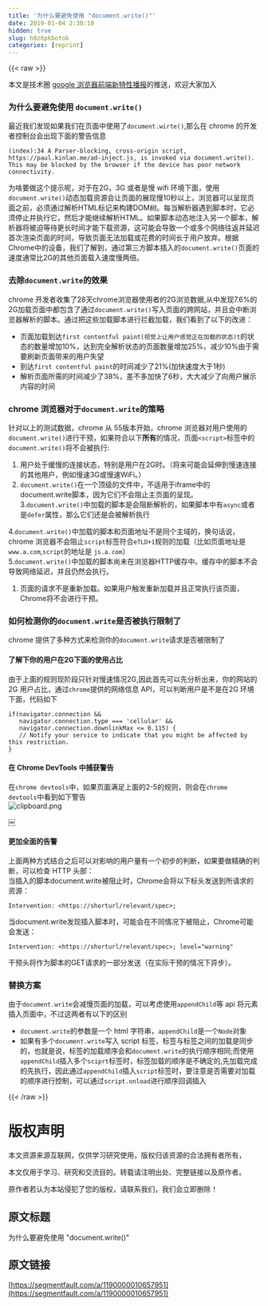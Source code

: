 ```yaml
---
title: '为什么要避免使用 "document.write()"' 
date: 2019-01-04 2:30:10
hidden: true
slug: h8z6pkbotok
categories: [reprint]
---
```


{{< raw >}}

                    
<p>本文是技术圈 <a href="https://segmentfault.com/g/1570000010620468">google 浏览器前端新特性播报</a>的推送，欢迎大家加入</p>
<h3 id="articleHeader0">为什么要避免使用 <code>document.write()</code>
</h3>
<p>最近我们发现如果我们在页面中使用了<code>document.wirte()</code>,那么在 chrome 的开发者控制台会出现下面的警告信息</p>
<div class="widget-codetool" style="display:none;">
      <div class="widget-codetool--inner">
      <span class="selectCode code-tool" data-toggle="tooltip" data-placement="top" title="" data-original-title="全选"></span>
      <span type="button" class="copyCode code-tool" data-toggle="tooltip" data-placement="top" data-clipboard-text="(index):34 A Parser-blocking, cross-origin script, 
https://paul.kinlan.me/ad-inject.js, is invoked via document.write(). 
This may be blocked by the browser if the device has poor network connectivity." title="" data-original-title="复制"></span>
      <span type="button" class="saveToNote code-tool" data-toggle="tooltip" data-placement="top" title="" data-original-title="放进笔记"></span>
      </div>
      </div><pre class="hljs vim"><code>(<span class="hljs-built_in">index</span>):<span class="hljs-number">34</span> A Parser-blocking, cross-origin script, 
http<span class="hljs-variable">s:</span>//paul.kinlan.<span class="hljs-keyword">me</span>/ad-inject.js, <span class="hljs-keyword">is</span> invoked via document.<span class="hljs-keyword">write</span>(). 
This may <span class="hljs-keyword">be</span> blocked by the browser <span class="hljs-keyword">if</span> the device <span class="hljs-built_in">has</span> poor network connectivity.</code></pre>
<p>为啥要做这个提示呢，对于在2G，3G 或者是慢 wifi 环境下面，使用<code>document.write()</code>动态加载资源会让页面的展现慢10秒以上，浏览器可以呈现页面之前，必须通过解析HTML标记来构建DOM树。每当解析器遇到脚本时，它必须停止并执行它，然后才能继续解析HTML。如果脚本动态地注入另一个脚本，解析器将被迫等待更长时间才能下载资源，这可能会导致一个或多个网络往返并延迟首次渲染页面的时间，导致页面无法加载或花费的时间长于用户放弃。根据Chrome中的设备，我们了解到，通过第三方脚本插入的<code>document.write()</code>页面的速度通常比2G的其他页面载入速度慢两倍。</p>
<h3 id="articleHeader1">去除<code>document.write</code>的效果</h3>
<p>chrome 开发者收集了28天chrome浏览器使用者的2G浏览数据,从中发现7.6%的2G加载页面中都包含了通过<code>document.write()</code>写入页面的跨网站，并且会中断浏览器解析的脚本。通过把这些加载脚本进行拦截加载，我们看到了以下的改进：</p>
<ul>
<li>页面加载到达<code>first contentful paint(视觉上让用户感觉正在加载的状态)t</code>的状态的数量增加10%，达到完全解析状态的页面数量增加25%，减少10%由于需要刷新页面带来的用户失望</li>
<li>到达<code>first contentful paint</code>的时间减少了21%(加快速度大于1秒)</li>
<li>解析页面所需的时间减少了38%，差不多加快了6秒，大大减少了向用户展示内容的时间</li>
</ul>
<h3 id="articleHeader2">chrome 浏览器对于<code>document.write</code>的策略</h3>
<p>针对以上的测试数据，chrome 从 55版本开始，chrome 浏览器对用户使用的<code>document.write()</code>进行干预，如果符合以下<strong>所有</strong>的情况，页面<code>&lt;script&gt;</code>标签中的<code>document.write()</code>将不会被执行:</p>
<ol>
<li>用户处于缓慢的连接状态，特别是用户在2G时。（将来可能会延伸到慢速连接的其他用户，例如慢速3G或慢速WiFi。）</li>
<li>
<code>document.write()</code>在一个顶级的文件中，不适用于iframe中的document.write脚本，因为它们不会阻止主页面的呈现。<br>3.<code>document.write()</code>中加载的脚本是会阻断解析的，如果脚本中有<code>async</code>或者是<code>defer</code>属性，那么它们还是会被解析执行</li>
</ol>
<p>4.<code>document.write()</code>中加载的脚本和页面地址不是同个主域的，换句话说，chrome 浏览器不会阻止<code>script</code>标签符合<code>eTLD+1</code>规则的加载（比如页面地址是<code>www.a.com</code>,<code>script</code>的地址是 <code>js.a.com</code>）<br>5.<code>document.write()</code>中加载的脚本尚未在浏览器HTTP缓存中。缓存中的脚本不会导致网络延迟，并且仍然会执行。</p>
<ol><li>页面的请求不是重新加载。如果用户触发重新加载并且正常执行该页面，Chrome将不会进行干预。</li></ol>
<h3 id="articleHeader3">如何检测你的<code>document.write</code>是否被执行限制了</h3>
<p>chrome 提供了多种方式来检测你的<code>document.write</code>请求是否被限制了</p>
<h4>了解下你的用户在2G下面的使用占比</h4>
<p>由于上面的规则现阶段只针对慢速情况2G,因此首先可以先分析出来，你的网站的2G 用户占比，通过<code>chrome</code>提供的网络信息 API，可以判断用户是不是在2G 环境下面，代码如下</p>
<div class="widget-codetool" style="display:none;">
      <div class="widget-codetool--inner">
      <span class="selectCode code-tool" data-toggle="tooltip" data-placement="top" title="" data-original-title="全选"></span>
      <span type="button" class="copyCode code-tool" data-toggle="tooltip" data-placement="top" data-clipboard-text="if(navigator.connection &amp;&amp;
   navigator.connection.type === 'cellular' &amp;&amp;
   navigator.connection.downlinkMax <= 0.115) {
   // Notify your service to indicate that you might be affected by this restriction.
}" title="" data-original-title="复制"></span>
      <span type="button" class="saveToNote code-tool" data-toggle="tooltip" data-placement="top" title="" data-original-title="放进笔记"></span>
      </div>
      </div><pre class="hljs go"><code><span class="hljs-keyword">if</span>(navigator.connection &amp;&amp;
   navigator.connection.<span class="hljs-keyword">type</span> === <span class="hljs-string">'cellular'</span> &amp;&amp;
   navigator.connection.downlinkMax &lt;= <span class="hljs-number">0.115</span>) {
   <span class="hljs-comment">// Notify your service to indicate that you might be affected by this restriction.</span>
}</code></pre>
<h4>在 Chrome DevTools 中捕获警告</h4>
<p>在<code>chrome devtools</code>中，如果页面满足上面的2-5的规则，则会在<code>chrome devtools</code>中看到如下警告<br><span class="img-wrap"><img data-src="/img/bVSSL9?w=640&amp;h=196" src="https://static.alili.tech/img/bVSSL9?w=640&amp;h=196" alt="clipboard.png" title="clipboard.png" style="cursor: pointer;"></span></p>
<p>￼</p>
<h4>更加全面的告警</h4>
<p>上面两种方式结合之后可以对影响的用户量有一个初步的判断，如果要做精确的判断，可以检查 HTTP 头部：<br>当插入的脚本document.write被阻止时，Chrome会将以下标头发送到所请求的资源：</p>
<div class="widget-codetool" style="display:none;">
      <div class="widget-codetool--inner">
      <span class="selectCode code-tool" data-toggle="tooltip" data-placement="top" title="" data-original-title="全选"></span>
      <span type="button" class="copyCode code-tool" data-toggle="tooltip" data-placement="top" data-clipboard-text="Intervention: <https://shorturl/relevant/spec>;" title="" data-original-title="复制"></span>
      <span type="button" class="saveToNote code-tool" data-toggle="tooltip" data-placement="top" title="" data-original-title="放进笔记"></span>
      </div>
      </div><pre class="hljs groovy"><code style="word-break: break-word; white-space: initial;"><span class="hljs-string">Intervention:</span> &lt;<span class="hljs-string">https:</span><span class="hljs-comment">//shorturl/relevant/spec&gt;;</span></code></pre>
<p>当document.write发现插入脚本时，可能会在不同情况下被阻止，Chrome可能会发送：</p>
<div class="widget-codetool" style="display:none;">
      <div class="widget-codetool--inner">
      <span class="selectCode code-tool" data-toggle="tooltip" data-placement="top" title="" data-original-title="全选"></span>
      <span type="button" class="copyCode code-tool" data-toggle="tooltip" data-placement="top" data-clipboard-text="Intervention: <https://shorturl/relevant/spec>; level=&quot;warning&quot;" title="" data-original-title="复制"></span>
      <span type="button" class="saveToNote code-tool" data-toggle="tooltip" data-placement="top" title="" data-original-title="放进笔记"></span>
      </div>
      </div><pre class="hljs awk"><code style="word-break: break-word; white-space: initial;">Intervention: &lt;https:<span class="hljs-regexp">//</span>shorturl<span class="hljs-regexp">/relevant/</span>spec&gt;; level=<span class="hljs-string">"warning"</span></code></pre>
<p>干预头将作为脚本的GET请求的一部分发送（在实际干预的情况下异步）。</p>
<h3 id="articleHeader4">替换方案</h3>
<p>由于<code>document.write</code>会减慢页面的加载，可以考虑使用<code>appendChild</code>等 api 将元素插入页面中，不过这两者有以下的区别</p>
<ul>
<li>
<code>document.write</code>的参数是一个 html 字符串，<code>appendChild</code>是一个<code>Node</code>对象</li>
<li>如果有多个<code>document.write</code>写入 script 标签，标签与标签之间的加载是同步的，也就是说，标签的加载顺序会和<code>document.write</code>的执行顺序相同;而使用<code>appendChild</code>插入多个<code>sciprt</code>标签时，标签加载的顺序是不确定的,先加载完成的先执行，因此通过<code>appendChild</code>插入<code>script</code>标签时，要注意是否需要对加载的顺序进行控制，可以通过<code>script.onload</code>进行顺序回调插入</li>
</ul>

                
{{< /raw >}}

# 版权声明
本文资源来源互联网，仅供学习研究使用，版权归该资源的合法拥有者所有，

本文仅用于学习、研究和交流目的。转载请注明出处、完整链接以及原作者。

原作者若认为本站侵犯了您的版权，请联系我们，我们会立即删除！

## 原文标题
为什么要避免使用 "document.write()"

## 原文链接
[https://segmentfault.com/a/1190000010657951](https://segmentfault.com/a/1190000010657951)


